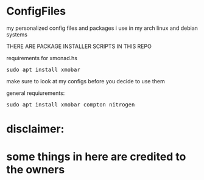 # ConfigFiles
my personalized config files and packages i use in my arch linux and debian systems


THERE ARE PACKAGE INSTALLER SCRIPTS IN THIS REPO

requirements for xmonad.hs
<pre>
sudo apt install xmobar
</pre>

make sure to look at my configs before you decide to use them 

general requiurements:
<pre>
sudo apt install xmobar compton nitrogen 
</pre>

# disclaimer:
# some things in here are credited to the owners


